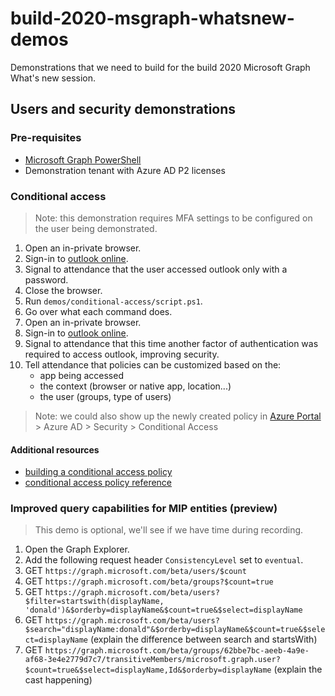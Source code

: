 # build-2020-msgraph-whatsnew-demos
Demonstrations that we need to build for the build 2020 Microsoft Graph What's new session.

## Users and security demonstrations

### Pre-requisites

- [Microsoft Graph PowerShell](https://www.powershellgallery.com/packages/Microsoft.Graph)
- Demonstration tenant with Azure AD P2 licenses

### Conditional access

>Note: this demonstration requires MFA settings to be configured on the user being demonstrated.

1. Open an in-private browser.
1. Sign-in to [outlook online](https://outlook.office.com/mail/inbox).
1. Signal to attendance that the user accessed outlook only with a password.
1. Close the browser.
1. Run `demos/conditional-access/script.ps1`.
1. Go over what each command does.
1. Open an in-private browser.
1. Sign-in to [outlook online](https://outlook.office.com/mail/inbox).
1. Signal to attendance that this time another factor of authentication was required to access outlook, improving security.
1. Tell attendance that policies can be customized based on the:
    - app being accessed
    - the context (browser or native app, location...)
    - the user (groups, type of users)

>Note: we could also show up the newly created policy in [Azure Portal](https://portal.azure.com) > Azure AD > Security > Conditional Access

#### Additional resources

- [building a conditional access policy](https://docs.microsoft.com/en-us/azure/active-directory/conditional-access/concept-conditional-access-policies)
- [conditional access policy reference](https://docs.microsoft.com/en-us/graph/api/conditionalaccessroot-post-policies?view=graph-rest-beta&tabs=http)


### Improved query capabilities for MIP entities (preview)

> This demo is optional, we'll see if we have time during recording.

1. Open the Graph Explorer.
1. Add the following request header `ConsistencyLevel` set to `eventual`.
1. GET `https://graph.microsoft.com/beta/users/$count`
1. GET `https://graph.microsoft.com/beta/groups?$count=true`
1. GET `https://graph.microsoft.com/beta/users?$filter=startswith(displayName, 'donald')&$orderby=displayName&$count=true&$select=displayName`
1. GET `https://graph.microsoft.com/beta/users?$search="displayName:donald"&$orderby=displayName&$count=true&$select=displayName` (explain the difference between search and startsWith)
1. GET `https://graph.microsoft.com/beta/groups/62bbe7bc-aeeb-4a9e-af68-3e4e2779d7c7/transitiveMembers/microsoft.graph.user?$count=true&$select=displayName,Id&$orderby=displayName` (explain the cast happening)

